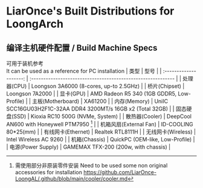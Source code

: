 # LiarOnce's Built Distributions for LoongArch

## 编译主机硬件配置 / Build Machine Specs
可用于装机参考  
It can be used as a reference for PC installation
|          类型          | 型号                                                         |
| :--------------------: | :----------------------------------------------------------- |
|      处理器(CPU)       | Loongson 3A6000 (8-cores, up-to 2.5GHz)                      |
|     桥片(Chipset)      | Loongson 7A2000                                              |
|       显卡(GPU)        | AMD Radeon R5 340 (1GB GDDR5, Low-Profile)                   |
|   主板(Motherboard)    | XA61200                                                      |
|      内存(Memory)      | UniIC SCC16GU03H2F1C-32AA DDR4 3200MT/s 16GB x2 (Total 32GB) |
|     固态硬盘(SSD)      | Kioxia RC10 500G (NVMe, System)                           |
|     散热器(Cooler)     | DeepCool AN600 with Honeywell PTM7950 [^1] |
| 机箱风扇(External Fan) | ID-COOLING 80*25(mm)                                         |
|   有线网卡(Ethernet)   | Realtek RTL8111H                                             |
|   无线网卡(Wireless)   | Intel Wireless AC 9260                                       |
|     机箱(Chassis)      | QuickPC (OEM-like, Low-Profile)                              |
|   电源(Power Supply)   | GAMEMAX TFX-200 (200w, with chassis)                         |

[^1]: 需使用部分非原装零件安装 Need to be used some non original accessories for installation https://github.com/LiarOnce-LoongAL/.github/blob/main/cooler/cooler.md
